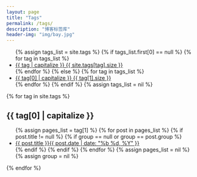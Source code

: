 ```yaml
---  
layout: page  
title: "Tags"  
permalink: /tags/   
description: "博客标签库"   
header-img: "img/bay.jpg"   
---  
```




<ul class="tag-box inline">
  {% assign tags_list = site.tags %}
  {% if tags_list.first[0] == null %}
  {% for tag in tags_list %}
    <li><a href="#{{ tag }}">{{ tag | capitalize }} <span>{{ site.tags[tag].size }}</span></a></li>
      {% endfor %}
      {% else %}
      {% for tag in tags_list %}
    <li><a href="#{{ tag[0] }}">{{ tag[0] | capitalize }} <span>{{ tag[1].size }}</span></a></li>
  {% endfor %}
  {% endif %}
  {% assign tags_list = nil %}
</ul>

<div id="post-list">
  {% for tag in site.tags %}
  <h2 id="{{ tag[0] }}">{{ tag[0] | capitalize }}</h2>
  <ul class="post-list">
    {% assign pages_list = tag[1] %}
    {% for post in pages_list %}
    {% if post.title != null %}
    {% if group == null or group == post.group %}
      <li><a href="{{ site.baseurl }}{{ post.url }}">{{ post.title }}<span class="entry-date"><time datetime="{{ post.date | date_to_xmlschema }}" itemprop="datePublished">{{ post.date | date: "%b %d, %Y" }}</time></a></li>
    {% endif %}
    {% endif %}
    {% endfor %}
    {% assign pages_list = nil %}
    {% assign group = nil %}
  </ul>
  {% endfor %}
</div>
